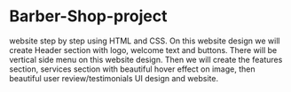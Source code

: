 # Barber-Shop-project
website step by step using HTML and CSS. On this website design we will create Header section with logo, welcome text and buttons. There will be vertical side menu on this website design. Then we will create the features section, services section with beautiful hover effect on image, then beautiful user review/testimonials UI design and website.

